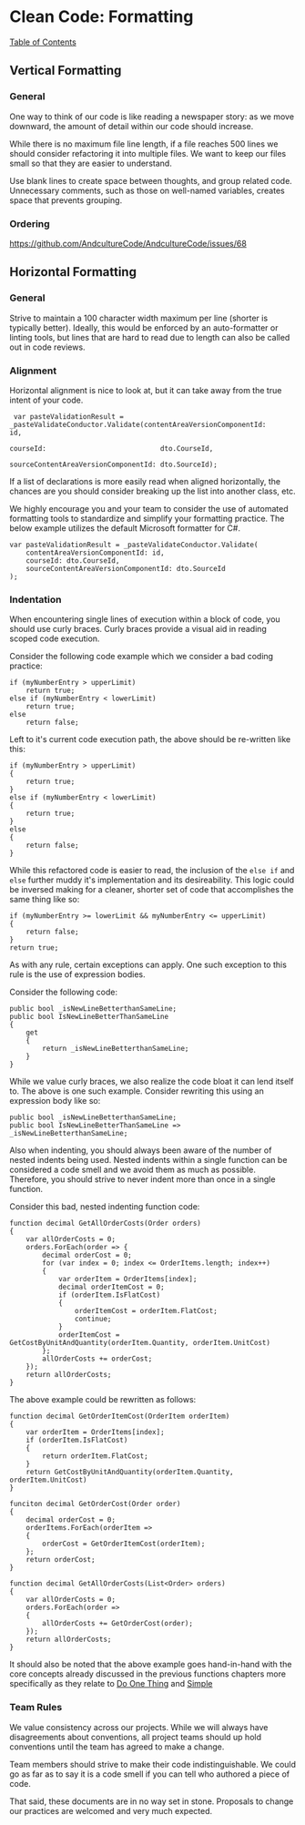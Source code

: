 # Clean Code: Formatting

[Table of Contents](../CLEAN-CODE.md)

## Vertical Formatting

### General

One way to think of our code is like reading a newspaper story: as we move downward, the amount of detail within our code should increase.

While there is no maximum file line length, if a file reaches 500 lines we should consider refactoring it into multiple files.
We want to keep our files small so that they are easier to understand.

Use blank lines to create space between thoughts, and group related code.
Unnecessary comments, such as those on well-named variables, creates space that prevents grouping.

### Ordering

https://github.com/AndcultureCode/AndcultureCode/issues/68

## Horizontal Formatting

### General

Strive to maintain a 100 character width maximum per line (shorter is typically better). Ideally,
this would be enforced by an auto-formatter or linting tools, but lines that are hard to read due to
length can also be called out in code reviews.

### Alignment

Horizontal alignment is nice to look at, but it can take away from the true intent of your code.

```CSharp
 var pasteValidationResult = _pasteValidateConductor.Validate(contentAreaVersionComponentId:       id,
                                                              courseId:                            dto.CourseId,
                                                              sourceContentAreaVersionComponentId: dto.SourceId);
```

If a list of declarations is more easily read when aligned horizontally, the chances are you should consider breaking up the list into another class, etc.

We highly encourage you and your team to consider the use of automated formatting tools to standardize and simplify your formatting practice. The below example utilizes the default Microsoft formatter for C#.

```CSharp
var pasteValidationResult = _pasteValidateConductor.Validate(
    contentAreaVersionComponentId: id,
    courseId: dto.CourseId,
    sourceContentAreaVersionComponentId: dto.SourceId
);
```

### Indentation

When encountering single lines of execution within a block of code, you should use curly braces.  Curly braces provide a visual aid in reading scoped code execution.

Consider the following code example which we consider a bad coding practice:
```CSharp
if (myNumberEntry > upperLimit)
    return true;
else if (myNumberEntry < lowerLimit)
    return true;
else
    return false;
```

Left to it's current code execution path, the above should be re-written like this:
```CSharp
if (myNumberEntry > upperLimit)
{
    return true;
}
else if (myNumberEntry < lowerLimit)
{
    return true;
}
else
{
    return false;
}
```

While this refactored code is easier to read, the inclusion of the `else if` and `else` further muddy it's implementation and its desireability.  This logic could be inversed making for a cleaner, shorter set of code that accomplishes the same thing like so:
```CSharp
if (myNumberEntry >= lowerLimit && myNumberEntry <= upperLimit)
{
    return false;
}
return true;
```

As with any rule, certain exceptions can apply.  One such exception to this rule is the use of expression bodies.

Consider the following code:
```CSharp
public bool _isNewLineBetterthanSameLine;
public bool IsNewLineBetterThanSameLine
{
    get
    {
        return _isNewLineBetterthanSameLine;
    }
}
```

While we value curly braces, we also realize the code bloat it can lend itself to.  The above is one such example.  Consider rewriting this using an expression body like so:
```CSharp
public bool _isNewLineBetterthanSameLine;
public bool IsNewLineBetterThanSameLine => _isNewLineBetterthanSameLine;
```

Also when indenting, you should always been aware of the number of nested indents being used. Nested indents within a single function can be considered a code smell and we avoid them as much as possible.  Therefore, you should strive to never indent more than once in a single function.

Consider this bad, nested indenting function code:
```CSharp
function decimal GetAllOrderCosts(Order orders)
{
    var allOrderCosts = 0;
    orders.ForEach(order => {
        decimal orderCost = 0;
        for (var index = 0; index <= OrderItems.length; index++)
        {
            var orderItem = OrderItems[index];
            decimal orderItemCost = 0;
            if (orderItem.IsFlatCost)
            {
                orderItemCost = orderItem.FlatCost;
                continue;
            }
            orderItemCost = GetCostByUnitAndQuantity(orderItem.Quantity, orderItem.UnitCost)
        };
        allOrderCosts += orderCost;
    });
    return allOrderCosts;
}
```

The above example could be rewritten as follows:
```CSharp
function decimal GetOrderItemCost(OrderItem orderItem)
{
    var orderItem = OrderItems[index];
    if (orderItem.IsFlatCost)
    {
        return orderItem.FlatCost;
    }
    return GetCostByUnitAndQuantity(orderItem.Quantity, orderItem.UnitCost)
}

funciton decimal GetOrderCost(Order order)
{
    decimal orderCost = 0;
    orderItems.ForEach(orderItem =>
    {
        orderCost = GetOrderItemCost(orderItem);
    };
    return orderCost;
}

function decimal GetAllOrderCosts(List<Order> orders)
{
    var allOrderCosts = 0;
    orders.ForEach(order =>
    {
        allOrderCosts += GetOrderCost(order);
    });
    return allOrderCosts;
}
```

It should also be noted that the above example goes hand-in-hand with the core concepts already discussed in the previous functions chapters more specifically as they relate to [Do One Thing](https://github.com/AndcultureCode/AndcultureCode/blob/main/clean-code/FUNCTIONS.md#do-one-thing) and [Simple](https://github.com/AndcultureCode/AndcultureCode/blob/main/clean-code/FUNCTIONS.md#do-one-thing)

### Team Rules

We value consistency across our projects. While we will always have disagreements about
conventions, all project teams should up hold conventions until the team has agreed to make a change.

Team members should strive to make their code indistinguishable. We could go as far as to say it is a
code smell if you can tell who authored a piece of code.

That said, these documents are in no way set in stone. Proposals to change our practices are welcomed
and very much expected.

